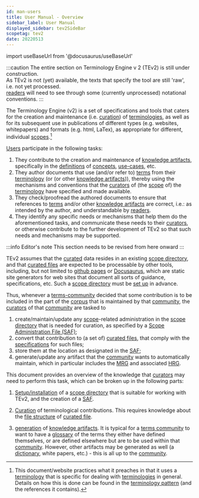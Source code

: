 ```yaml
---
id: man-users
title: User Manual - Overview
sidebar_label: User Manual
displayed_sidebar: tev2SideBar
scopetag: tev2
date: 20220513
---
```


import useBaseUrl from '@docusaurus/useBaseUrl'

:::caution
The entire section on Terminology Engine v 2 (TEv2) is still under construction.<br/>
As TEv2 is not (yet) available, the texts that specify the tool are still 'raw', i.e. not yet processed.<br/>[readers](@) will need to see through some (currently unprocessed) notational conventions.
:::

The Terminology Engine (v2) is a set of specifications and tools that caters for the creation and maintenance (i.e. [curation](@)) of [terminologies](@), as well as for its subsequent use in publications of different types (e.g. websites, whitepapers) and formats (e.g. html, LaTex), as appropriate for different, individual [scopes](@).[^1]

[^1]: This document/website practices what it preaches in that it uses a [terminology](@) that is specific for dealing with [terminologies](@) in general. Details on how this is done can be found in the [terminology pattern](pattern-terminology@) (and the references it contains).

[Users](@) participate in the following tasks:
1. They contribute to the creation and maintenance of [knowledge artifacts](@), specifically in the [definitions](@) of [concepts](@), [use-cases](@), etc.
2. They author documents that use (and/or refer to) [terms](@) from their [terminology](@) (or (or other [knowledge artifacts](@))), thereby using the mechanisms and conventions that the [curators](@) of (the [scope](@) of) the [terminology](@) have specified and made available.
3. They check/proofread the authored documents to ensure that references to [terms](@) and/or other [knowledge artifacts](@) are correct, i.e.: as intended by the author, and understandable by [readers](@).
4. They identify any specific needs or mechanisms that help them do the aforementioned tasks, and communicate these needs to their [curators](@), or otherwise contribute to the further development of TEv2 so that such needs and mechanisms may be supported.


:::info Editor's note
This section needs to be revised from here onward
:::

TEv2 assumes that the [curated](@) data resides in an existing [scope directory](@), and that [curated files](@) are expected to be processable by other tools, including, but not limited to [github pages](https://pages.github.com/) or [Docusaurus](https://docusaurus.io/docs/docs-introduction), which are static site generators for web sites that document all sorts of guidance, specifications, etc. Such a [scope directory](@) must be [set up](tev2-installation) in advance.

Thus, whenever a [terms-community](@) decided that some contribution is to be included in the part of the [corpus](@) that is maintained by that [community](terms-community@), the [curators](@) of that [community](terms-community@) are tasked to

1. create/maintain/update any [scope](@)-related administration in the [scope directory](@) that is needed for curation, as specified by a [Scope Administration File (SAF)](tev2-spec-saf);
2. convert that contribution to (a set of) [curated files](@), that comply with the [specifications](ctext) for such files;
3. store them at the location as designated in the [SAF](tev2-spec-saf);
4. generate/update any artifact that the [community](terms-community@) wants to automatically maintain, which in particular includes the [MRG](@) and associated [HRG](@).

This document provides an overview of the knowledge that [curators](@) may need to perform this task, which can be broken up in the following parts:

1. [Setup/installation](tev2-installation) of a [scope directory](@) that is suitable for working with TEv2, and the creation of a [SAF](tev2-spec-saf).

2. [Curation](@) of terminological contributions. This requires knowledge about the [file structure](ctext) of [curated file](@).

3. [generation](tev2-toolbox-use) of [knowledge artifacts](@). It is typical for a [terms community](@) to want to have a [glossary](@) of the terms they either have defined themselves, or are defined elsewhere but are to be used within that [community](@). However, other artifacts may be generated as well (a [dictionary](@), white papers, etc.) - this is all up to the [community](@).